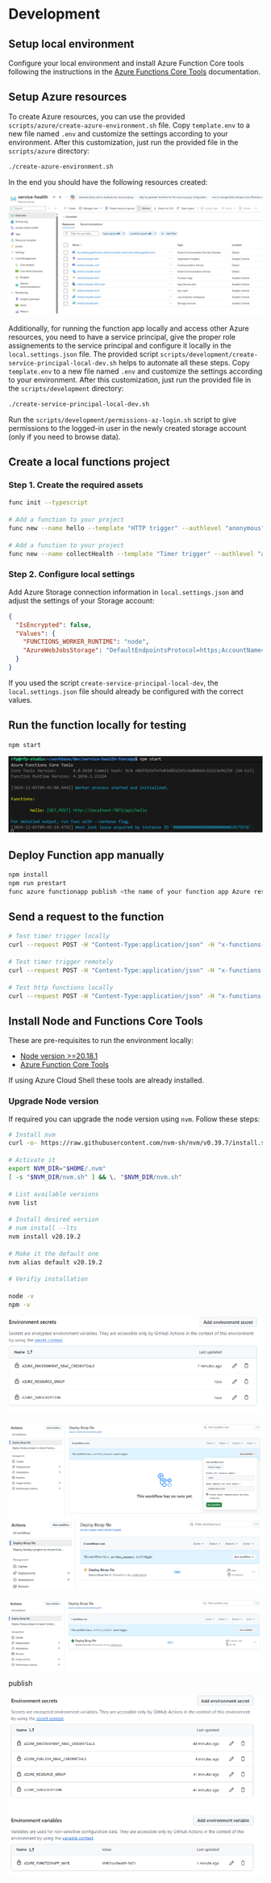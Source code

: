 # Development

## Setup local environment

Configure your local environment and install Azure Function Core tools following the instructions in the [Azure Functions Core Tools](https://learn.microsoft.com/en-us/azure/azure-functions/create-first-function-cli-typescript?tabs=linux%2Cazure-cli%2Cbrowser&pivots=nodejs-model-v4) documentation.


## Setup Azure resources

To create Azure resources, you can use the provided `scripts/azure/create-azure-environment.sh` file. Copy `template.env` to a new file named `.env` and customize the settings according to your environment.
After this customization, just run the provided file in the `scripts/azure` directory:

```bash
./create-azure-environment.sh
```

In the end you should have the following resources created:

![alt text](images/resources.png)

Additionally, for running the function app locally and access other Azure resources, you need to have a service principal, give the proper role assignements to the service principal and configure it locally in the `local.settings.json` file. The provided script `scripts/development/create-service-principal-local-dev.sh` helps to automate all these steps. Copy `template.env` to a new file named `.env` and customize the settings according to your environment. After this customization, just run the provided file in the `scripts/development` directory:

```bash
./create-service-principal-local-dev.sh
```

Run the `scripts/development/permissions-az-login.sh` script to give permissions to the logged-in user in the newly created storage account (only if you need to browse data).

## Create a local functions project

### Step 1. Create the required assets

```bash
func init --typescript

# Add a function to your project 
func new --name hello --template "HTTP trigger" --authlevel "anonymous"

# Add a function to your project 
func new --name collectHealth --template "Timer trigger" --authlevel "anonymous"
```

### Step 2. Configure local settings

Add Azure Storage connection information in `local.settings.json` and adjust the settings of your Storage account:

```json
{
  "IsEncrypted": false,
  "Values": {
    "FUNCTIONS_WORKER_RUNTIME": "node",
    "AzureWebJobsStorage": "DefaultEndpointsProtocol=https;AccountName=your_storage_account_name;AccountKey=your_storage_account_key;EndpointSuffix=core.windows.net"
  }
}
```

If you used the script `create-service-principal-local-dev`, the `local.settings.json` file should already be configured with the correct values.


## Run the function locally for testing

```bash
npm start
```

![alt text](images/run-local.png)


## Deploy Function app manually

```bash
npm install
npm run prestart
func azure functionapp publish <the name of your function app Azure resource> --typescript
```


## Send a request to the function

```bash
# Test timer trigger locally
curl --request POST -H "Content-Type:application/json" -H "x-functions-key:xxxxxxxxxxxxx" --data '{"input":""}'  http://localhost:7071/admin/functions/getHealthEvents

# Test timer trigger remotely
curl --request POST -H "Content-Type:application/json" -H "x-functions-key:xxxxxxxxxxxxx" --data '{"input":""}'  https://xpto.azurewebsites.net/admin/functions/getHealthEvents

# Test http functions locally
curl --request POST -H "Content-Type:application/json" -H "x-functions-key:xxxxxxxxxxxxx" --data '{"input":""}'  http://localhost:7071/api/hello
```


## Install Node and Functions Core Tools

These are pre-requisites to run the environment locally:
- [Node version >=20.18.1](https://nodejs.org/en/)
- [Azure Function Core Tools](https://learn.microsoft.com/en-us/azure/azure-functions/functions-run-local?tabs=linux%2Cisolated-process%2Cnode-v4%2Cpython-v2%2Chttp-trigger%2Ccontainer-apps&pivots=programming-language-typescript#install-the-azure-functions-core-tools)

If using Azure Cloud Shell these tools are already installed.

### Upgrade Node version

If required you can upgrade the node version using `nvm`. Follow these steps:

```bash
# Install nvm
curl -o- https://raw.githubusercontent.com/nvm-sh/nvm/v0.39.7/install.sh | bash

# Activate it
export NVM_DIR="$HOME/.nvm"
[ -s "$NVM_DIR/nvm.sh" ] && \. "$NVM_DIR/nvm.sh"

# List available versions
nvm list

# Install desired version
# nvm install --lts
nvm install v20.19.2

# Make it the default one
nvm alias default v20.19.2

# Verifiy installation

node -v
npm -v
```

![alt text](image-1.png)

![alt text](image-2.png)
![alt text](image.png)

![alt text](image-3.png)


publish

![alt text](image-4.png)



